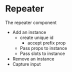 # Repeater

The repeater component

- Add an instance
    - create unique id
        - accept prefix prop
    - Pass props to instance
    - Pass slots to instance
- Remove an instance
- Capture input